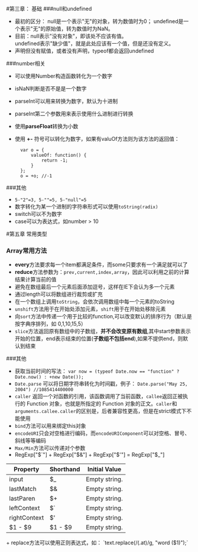 #第三章： 基础
###null和undefined
+ 最初的区分： null是一个表示"无"的对象，转为数值时为0；  undefined是一个表示"无"的原始值，转为数值时为NaN。
+ 目前：null表示"没有对象"，即该处不应该有值。  
undefined表示"缺少值"，就是此处应该有一个值，但是还没有定义。
+ 声明但没有赋值，或者没有声明，typeof都会返回undefined

###number相关
+ 可以使用Number构造函数转化为一个数字
+ isNaN判断是否不是是一个数字
+ parseInt可以用来转换为数字，默认为十进制
+ parseInt第二个参数用来表示使用什么进制进行转换
+ 使用**parseFloat**转换为小数
+ 使用 **+-** 符号可以转化为数字，如果有valuOf方法则为该方法的返回值：

		var o = { 
		    valueOf: function() {
		        return -1;
		    }
		};
		o = +o; //-1

###其他
+ `5-"2"=3, 5-""=5, 5-"null"=5` 
+ 数字转化为某一个进制的字符串形式可以使用`toString(radix)`
+ switch可以不为数字
+ case可以为表达式，如number > 10

#第五章 常用类型
### Array常用方法
+ **every**方法要求每一个item都满足条件，而some只要求有一个满足就可以了
+ **reduce**方法参数为：`prev,current,index,array`，因此可以利用之前的计算结果计算当前的值
+ 避免在数组最后一个元素后面添加逗号，这样在IE下会认为多一个元素
+ 通过length可以将数组进行裁剪或扩充
+ 在一个数组上调用`toString`，会依次调用数组中每一个元素的toString
+ `unshift`方法用于在开始处添加元素，`shift`用于在开始处移除元素
+ 向`sort`方法中传递一个用于比较的function,可以改变默认的排序行为（默认是按字典序排列，如 0,1,10,15,5）
+ `slice`方法返回原有数组中的子数组，**并不会改变原有数组**,其中start参数表示开始的位置，end表示结束的位置(**子数组不包括end**),如果不提供end，则默认到结束

###其他
+ 获取当前时间的写法：
`var now = (typeof Date.now == "function" ? Date.now() : +new Date());`
+ `Date.parse` 可以将日期字符串转化为时间戳，例子：
`Date.parse("May 25, 2004") //1085414400000 `
+ `caller` 返回一个对函数的引用，该函数调用了当前函数，`callee`返回正被执行的 Function 对象，也就是所指定的 Function 对象的正文。`caller`和`arguments.callee.caller`的区别是，后者兼容性更高，但是在strict模式下不能使用
+ `bind`方法可以用来绑定this对象
+ `encodeURI`只会对空格进行编码，而`encodeURIComponent`可以对空格、冒号、斜线等等编码
+ `Max/Min`方法可以传递对个参数
+ RegExp["$`"] + RegExp["$&"] + RegExp["$'"] = RegExp["$_"]
<table>
<thead>
<tr>
<th>Property</th>
<th>Shorthand</th>
<th>Initial Value</th>
</tr>
</thead>
<tbody>
<tr>
<td>input</td>
<td>$_</td>
<td>Empty string.</td>
</tr>
<tr>
<td>lastMatch</td>
<td>$&amp;</td>
<td>Empty string.</td>
</tr>
<tr>
<td>lastParen</td>
<td>$+</td>
<td>Empty string.</td>
</tr>
<tr>
<td>leftContext</td>
<td>$`</td>
<td>Empty string.</td>
</tr>
<tr>
<td>rightContext</td>
<td>$'</td>
<td>Empty string.</td>
</tr>
<tr>
<td>$1 - $9</td>
<td>$1 - $9</td>
<td>Empty string.</td>
</tr>
</tbody>
</table>
+ replace方法可以使用正则表达式，如：
`text.replace(/(.at)/g, "word ($1)");`